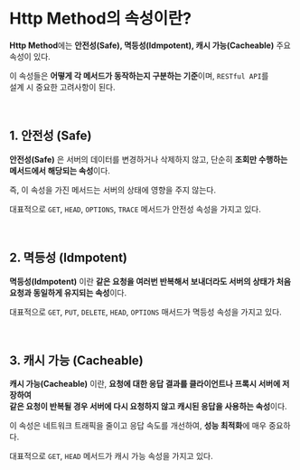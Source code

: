 # Http Method의 속성이란?

**Http Method**에는 **안전성(Safe), 멱등성(Idmpotent), 캐시 가능(Cacheable)** 주요 속성이 있다.

이 속성들은 **어떻게 각 메서드가 동작하는지 구분하는 기준**이며, `RESTful API`를 <br>
설계 시 중요한 고려사항이 된다.

<br>

## 1. 안전성 (Safe)

**안전성(Safe)** 은 서버의 데이터를 변경하거나 삭제하지 않고,
단순히 **조회만 수행하는 메서드에서 해당되는 속성**이다.

즉, 이 속성을 가진 메서드는 서버의 상태에 영향을 주지 않는다.

대표적으로 `GET`, `HEAD`, `OPTIONS`, `TRACE` 메서드가 안전성 속성을 가지고 있다.

<br>

## 2. 멱등성 (Idmpotent)

**멱등성(Idmpotent)** 이란 **같은 요청을 여러번 반복해서 보내더라도 서버의 상태가 처음 요청과 동일하게 유지되는 속성**이다.

대표적으로 `GET`, `PUT`, `DELETE`, `HEAD`, `OPTIONS` 매서드가 멱등성 속성을 가지고 있다.

<br>

## 3. 캐시 가능 (Cacheable)

**캐시 가능(Cacheable)** 이란, **요청에 대한 응답 결과를 클라이언트나 프록시 서버에 저장하여 <br>
같은 요청이 반복될 경우 서버에 다시 요청하지 않고 캐시된 응답을 사용하는 속성**이다.

이 속성은 네트워크 트래픽을 줄이고 응답 속도를 개선하여,
**성능 최적화**에 매우 중요하다.

대표적으로 `GET`, `HEAD` 메서드가 캐시 가능 속성을 가지고 있다.